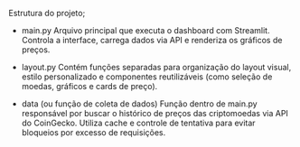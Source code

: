 Estrutura do projeto;
 - main.py
    Arquivo principal que executa o dashboard com Streamlit. Controla a interface, carrega dados via API e renderiza os gráficos de preços.

 - layout.py
    Contém funções separadas para organização do layout visual, estilo personalizado e componentes reutilizáveis (como seleção de moedas, gráficos e cards de preço).

 - data (ou função de coleta de dados)
    Função dentro de main.py responsável por buscar o histórico de preços das criptomoedas via API do CoinGecko. Utiliza cache e controle de tentativa para evitar bloqueios por excesso de requisições.
